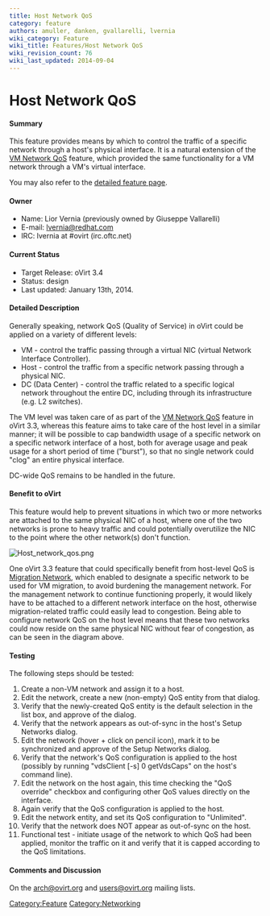 ```yaml
---
title: Host Network QoS
category: feature
authors: amuller, danken, gvallarelli, lvernia
wiki_category: Feature
wiki_title: Features/Host Network QoS
wiki_revision_count: 76
wiki_last_updated: 2014-09-04
---
```


# Host Network QoS

#### Summary

This feature provides means by which to control the traffic of a specific network through a host's physical interface. It is a natural extension of the [VM Network QoS](Features/Network_QoS) feature, which provided the same functionality for a VM network through a VM's virtual interface.

You may also refer to the [detailed feature page](Features/Detailed_Host_Network_QoS).

#### Owner

*   Name: Lior Vernia (previously owned by Giuseppe Vallarelli)
*   E-mail: lvernia@redhat.com
*   IRC: lvernia at #ovirt (irc.oftc.net)

#### Current Status

*   Target Release: oVirt 3.4
*   Status: design
*   Last updated: January 13th, 2014.

#### Detailed Description

Generally speaking, network QoS (Quality of Service) in oVirt could be applied on a variety of different levels:

*   VM - control the traffic passing through a virtual NIC (virtual Network Interface Controller).
*   Host - control the traffic from a specific network passing through a physical NIC.
*   DC (Data Center) - control the traffic related to a specific logical network throughout the entire DC, including through its infrastructure (e.g. L2 switches).

The VM level was taken care of as part of the [VM Network QoS](Features/Network_QoS) feature in oVirt 3.3, whereas this feature aims to take care of the host level in a similar manner; it will be possible to cap bandwidth usage of a specific network on a specific network interface of a host, both for average usage and peak usage for a short period of time ("burst"), so that no single network could "clog" an entire physical interface.

DC-wide QoS remains to be handled in the future.

#### Benefit to oVirt

This feature would help to prevent situations in which two or more networks are attached to the same physical NIC of a host, where one of the two networks is prone to heavy traffic and could potentially overutilize the NIC to the point where the other network(s) don't function.

![](Host_network_qos.png "Host_network_qos.png")

One oVirt 3.3 feature that could specifically benefit from host-level QoS is [Migration Network](Features/Migration_Network), which enabled to designate a specific network to be used for VM migration, to avoid burdening the management network. For the management network to continue functioning properly, it would likely have to be attached to a different network interface on the host, otherwise migration-related traffic could easily lead to congestion. Being able to configure network QoS on the host level means that these two networks could now reside on the same physical NIC without fear of congestion, as can be seen in the diagram above.

#### Testing

The following steps should be tested:

1.  Create a non-VM network and assign it to a host.
2.  Edit the network, create a new (non-empty) QoS entity from that dialog.
3.  Verify that the newly-created QoS entity is the default selection in the list box, and approve of the dialog.
4.  Verify that the network appears as out-of-sync in the host's Setup Networks dialog.
5.  Edit the network (hover + click on pencil icon), mark it to be synchronized and approve of the Setup Networks dialog.
6.  Verify that the network's QoS configuration is applied to the host (possibly by running "vdsClient [-s] 0 getVdsCaps" on the host's command line).
7.  Edit the network on the host again, this time checking the "QoS override" checkbox and configuring other QoS values directly on the interface.
8.  Again verify that the QoS configuration is applied to the host.
9.  Edit the network entity, and set its QoS configuration to "Unlimited".
10. Verify that the network does NOT appear as out-of-sync on the host.
11. Functional test - initiate usage of the network to which QoS had been applied, monitor the traffic on it and verify that it is capped according to the QoS limitations.

#### Comments and Discussion

On the arch@ovirt.org and users@ovirt.org mailing lists.

<Category:Feature> <Category:Networking>
